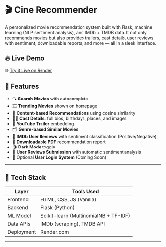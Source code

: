 # 🎬 Cine Recommender

A personalized movie recommendation system built with Flask, machine learning (NLP sentiment analysis), and IMDb + TMDB data. It not only recommends movies but also provides trailers, cast details, user reviews with sentiment, downloadable reports, and more — all in a sleek interface.

## 🔥 Live Demo

🌐 [Try it Live on Render](https://cine-recommender-bbvw.onrender.com/)

## 🧠 Features

- 🔍 **Search Movies** with autocomplete
- 🎞️ **Trending Movies** shown on homepage
- 🤖 **Content-based Recommendations** using cosine similarity
- 🧑‍🎤 **Cast Details**: full bios, birthdays, places, and images
- 🎥 **YouTube Trailer** embedding
- 🗂️ **Genre-based Similar Movies**
- 📝 **IMDb User Reviews** with sentiment classification (Positive/Negative)
- 📄 **Downloadable PDF** recommendation report
- 🌗 **Dark Mode** toggle
- 🧾 **User Reviews Submission** with automatic sentiment analysis
- 🔐 Optional **User Login System** (Coming Soon)

---

## 🚀 Tech Stack

| Layer      | Tools Used                                  |
|------------|---------------------------------------------|
| Frontend   | HTML, CSS, JS (Vanilla)                     |
| Backend    | Flask (Python)                              |
| ML Model   | Scikit-learn (MultinomialNB + TF-IDF)       |
| Data APIs  | IMDb (scraping), TMDB API                   |
| Deployment | Render.com                                  |

---


